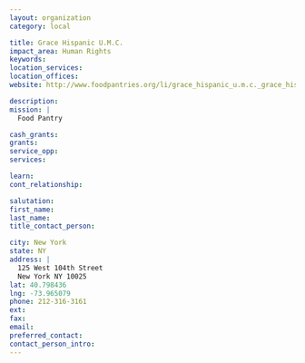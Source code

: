```yaml
---
layout: organization
category: local

title: Grace Hispanic U.M.C.
impact_area: Human Rights
keywords: 
location_services: 
location_offices: 
website: http://www.foodpantries.org/li/grace_hispanic_u.m.c._grace_hispanic_united_methodist_church_10025

description: 
mission: |
  Food Pantry

cash_grants: 
grants: 
service_opp: 
services: 

learn: 
cont_relationship: 

salutation: 
first_name: 
last_name: 
title_contact_person: 

city: New York
state: NY
address: |
  125 West 104th Street  
  New York NY 10025
lat: 40.798436
lng: -73.965079
phone: 212-316-3161
ext: 
fax: 
email: 
preferred_contact: 
contact_person_intro: 
---
```

